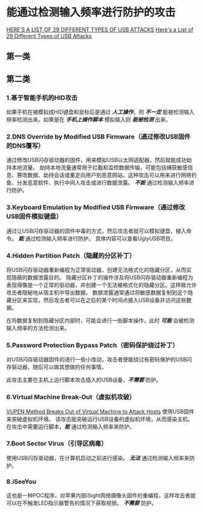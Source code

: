 # 能通过检测输入频率进行防护的攻击

[HERE’S A LIST OF 29 DIFFERENT TYPES OF USB ATTACKS](https://www.guardian360.net/heres-list-29-different-types-usb-attacks/)
[Here's a List of 29 Different Types of USB Attacks](https://www.bleepingcomputer.com/news/security/heres-a-list-of-29-different-types-of-usb-attacks/)

## 第一类

## 第二类

### 1.基于智能手机的HID攻击

如果手机在被模拟成HID键盘和鼠标后是通过 ***人工操作***，则 ***不一定*** 能被检测输入频率检测出来。如果是在 ***手机上操作脚本*** 模拟输入则 ***能被检测*** 出来。

### 2.DNS Override by Modified USB Firmware（通过修改USB固件的DNS覆写）

通过修改USB闪存驱动器的固件，用来模拟USB以太网适配器，然后就能成功劫持本地流量。
劫持本地流量通常用于拦截和监控数据传输，可能包括捕获敏感信息、篡改数据、劫持会话或重定向用户到恶意网站。这种攻击可以用来进行网络钓鱼、分发恶意软件、执行中间人攻击或进行数据泄露。
***不能*** 通过检测输入频率进行防护。

### 3.Keyboard Emulation by Modified USB Firmware（通过修改USB固件模拟键盘）

通过让USB闪存驱动器的固件中毒的方式，然后攻击者就可以模拟键盘，植入命令。
***能*** 通过检测输入频率进行防护。
具体内容可以查看UglyUSB项目。

### 4.Hidden Partition Patch（隐藏的分区补丁）

将USB闪存驱动器重新编程为正常驱动器，创建无法格式化的隐藏分区，从而实现隐蔽的数据泄露目的。
隐藏分区补丁的操作涉及将USB闪存驱动器重新编程为表现得像是一个正常的驱动器，并创建一个无法被格式化的隐藏分区。这样做允许攻击者隐秘地从宿主机中导出数据。
数据泄露通常通过将敏感数据复制到这个隐藏分区来实现，然后攻击者可以在之后的某个时间点接入USB设备并访问这些数据。

在将数据复制到隐藏分区内部时，可能会进行一些脚本操作，此时 ***可能*** 会被检测输入频率的方法检测出来。

### 5.Password Protection Bypass Patch（密码保护绕过补丁）

对USB闪存驱动器固件的进行一些小改动，攻击者便能绕过有密码保护的USB闪存驱动器，随后可以做其想做的任何事情。

此攻击主要在主机上运行脚本攻击插入的USB设备，***不需要*** 防护。

### 6.Virtual Machine Break-Out（虚拟机攻破）

[VUPEN Method Breaks Out of Virtual Machine to Attack Hosts](https://www.securityweek.com/vupen-method-breaks-out-virtual-machine-attack-hosts/)
使用USB固件来突破虚拟机环境。
该攻击能突破运行USB设备的虚拟机环境，从而感染主机。在攻击中需要运行脚本，***能*** 通过检测输入频率来防护。

### 7.Boot Sector Virus（引导区病毒）

使用USB闪存驱动器，在计算机启动之前进行感染。
***无法*** 通过检测输入频率来防护。

### 8.iSeeYou

这也是一种POC程序，对苹果内部iSight网络摄像头固件的重编程，这样攻击者就可以在不触发LED指示器警告的情况下获取视频。
***不需要*** 防护。
